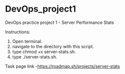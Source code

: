 # DevOps_project1
DevOps practice project 1 - Server Performance Stats 

Instructions:
1) Open terminal. 
2) navigate to the directory with this script.
3) type chmod +x server-stats.sh.
4) type ./server-stats.sh.

Task page link -https://roadmap.sh/projects/server-stats
